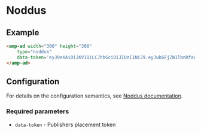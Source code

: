 <!---
Copyright 2016 The AMP HTML Authors. All Rights Reserved.

Licensed under the Apache License, Version 2.0 (the "License");
you may not use this file except in compliance with the License.
You may obtain a copy of the License at

      http://www.apache.org/licenses/LICENSE-2.0

Unless required by applicable law or agreed to in writing, software
distributed under the License is distributed on an "AS-IS" BASIS,
WITHOUT WARRANTIES OR CONDITIONS OF ANY KIND, either express or implied.
See the License for the specific language governing permissions and
limitations under the License.
-->

# Noddus

## Example

```html
<amp-ad width="300" height="300"
    type="noddus"
    data-token='eyJ0eXAiOiJKV1QiLCJhbGciOiJIUzI1NiJ9.eyJwbGFjZW1lbnRfaWQiOjY2MX0.OdD2QrgxMoI7MM09QBFCtbjMnUGuumiqBHb-FJF4UBs'>
</amp-ad>
```

## Configuration

For details on the configuration semantics, see [Noddus documentation](https://www.noddus.com).

### Required parameters

- `data-token` - Publishers placement token
